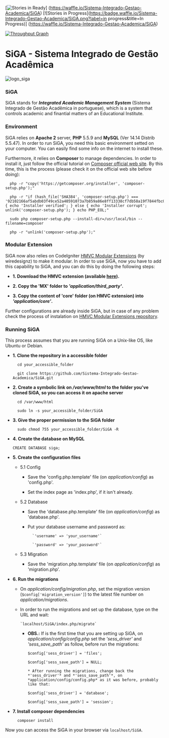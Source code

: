 [![Stories in Ready](https://badge.waffle.io/Sistema-Integrado-Gestao-Academica/SiGA.png?label=ready&title=Ready)]
(https://waffle.io/Sistema-Integrado-Gestao-Academica/SiGA)
[![Stories in Progress](https://badge.waffle.io/Sistema-Integrado-Gestao-Academica/SiGA.png?label=in progress&title=In Progress)]
(https://waffle.io/Sistema-Integrado-Gestao-Academica/SiGA)

[![Throughput Graph](https://graphs.waffle.io/sistema-integrado-gestao-academica/siga/throughput.svg)](https://waffle.io/sistema-integrado-gestao-academica/siga/metrics)

SiGA - Sistema Integrado de Gestão Acadêmica
=====

![logo_siga](http://i.imgur.com/RmW4Ip7.png)

### SiGA
SiGA stands for ***Integrated Academic Management System*** (Sistema Integrado de Gestão Acadêmica in portuguese), which is a system that controls academic and finantial matters of an Educational Institute.

### Environment

SiGA relies on **Apache 2** server, **PHP** 5.5.9 and **MySQL** (Ver 14.14 Distrib 5.5.47). In order to run SiGA, you need this basic environment setted on your computer. You can easily find some info on the internet to install these.

Furthermore, it relies on **Composer** to manage dependencies. In order to install it, just follow the official tutorial on [Composer official web site](https://getcomposer.org/download/). By this time, this is the process (please check it on the official web site before doing):

      php -r "copy('https://getcomposer.org/installer', 'composer-setup.php');"
  
      php -r "if (hash_file('SHA384', 'composer-setup.php') === '92102166af5abdb03f49ce52a40591073a7b859a86e8ff13338cf7db58a19f7844fbc0bb79b2773bf30791e935dbd938') { echo 'Installer verified'; } else { echo 'Installer corrupt'; unlink('composer-setup.php'); } echo PHP_EOL;"
  
      sudo php composer-setup.php --install-dir=/usr/local/bin --filename=composer
      
      php -r "unlink('composer-setup.php');"

### Modular Extension

SiGA now also relies on CodeIgniter [HMVC Modular Extensions](https://bitbucket.org/wiredesignz/codeigniter-modular-extensions-hmvc) (by wiredesignz) to make it modular. In order to use SiGA, now you have to add this capability to SiGA, and you can do this by doing the following steps:

* **1. Download the HMVC extension (available [here](https://bitbucket.org/wiredesignz/codeigniter-modular-extensions-hmvc)).**

* **2. Copy the 'MX' folder to *'application/third_party'*.**

* **3. Copy the content of 'core' folder (on HMVC extension) into *'application/core'*.**

Further configurations are already inside SiGA, but in case of any problem check the process of instalation on [HMVC Modular Extensions repository](https://bitbucket.org/wiredesignz/codeigniter-modular-extensions-hmvc).

### Running SiGA

This process assumes that you are running SiGA on a Unix-like OS, like Ubuntu or Debian.

* **1. Clone the repository in a accessible folder**

        cd your_accessible_folder

        git clone https://github.com/Sistema-Integrado-Gestao-Academica/SiGA.git

* **2. Create a symbolic link on */var/www/html* to the folder you've cloned SiGA, so you can access it on apache server**

        cd /var/www/html

        sudo ln -s your_accessible_folder/SiGA

* **3. Give the proper permission to the SiGA folder**

        sudo chmod 755 your_accessible_folder/SiGA -R

* **4. Create the database on MySQL**

  `CREATE DATABASE siga;`

* **5. Create the configuration files**

  * 5.1 Config
   
     * Save the 'config.php.template' file (on *application/config*) as 'config.php'.

     * Set the index page as 'index.php', if it isn't already.

  * 5.2 Database
   
     * Save the 'database.php.template' file (on *application/config*) as 'database.php'. 
  
     * Put your database username and password as:

             `'username' => 'your_username'`

             `'password' => 'your_password'`

  * 5.3 Migration
   
     * Save the 'migration.php.template' file (on *application/config*) as 'migration.php'. 

* **6. Run the migrations**

     * On *application/config/migration.php*, set the migration version (`$config['migration_version']`) to the latest file number on *application/migrations*.

     * In order to run the migrations and set up the database, type on the URL and wait:
         
           `localhost/SiGA/index.php/migrate`

         * **OBS.:** If is the first time that you are setting up SiGA, on *application/config/config.php* set the *'sess_driver'* and *'sess_save_path'* as follow, before run the migrations:

             `$config['sess_driver'] = 'files';`

             `$config['sess_save_path'] = NULL;`

               * After running the migrations, change back the *'sess_driver'* and *'sess_save_path'*, on *application/config/config.php* as it was before, probably like that:

             `$config['sess_driver'] = 'database';`

             `$config['sess_save_path'] = 'session';`

* **7. Install composer dependencies**

        composer install


Now you can access the SiGA in your browser via `localhost/SiGA`.

